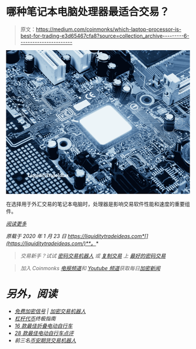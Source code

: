 # 哪种笔记本电脑处理器最适合交易？

> 原文：<https://medium.com/coinmonks/which-laptop-processor-is-best-for-trading-e3d65467cfa8?source=collection_archive---------6----------------------->

![](img/47899559714fe062c8e5294d2e83ca97.png)

在选择用于外汇交易的笔记本电脑时，处理器是影响交易软件性能和速度的重要组件。

[*阅读更多*](https://liquiditytradeideas.com/community/forex-trading-gadgets/which-laptop-processor-is-best-for-trading/)

*原载于 2020 年 1 月 23 日 https://liquiditytradeideas.com*[](https://liquiditytradeideas.com/)**。**

> **交易新手？试试* [*密码交易机器人*](/coinmonks/crypto-trading-bot-c2ffce8acb2a) *或* [*复制交易*](/coinmonks/top-10-crypto-copy-trading-platforms-for-beginners-d0c37c7d698c) *上* [*最好的密码交易*](/coinmonks/crypto-exchange-dd2f9d6f3769)*

> *加入 Coinmonks [电报频道](https://t.me/coincodecap)和 [Youtube 频道](https://www.youtube.com/c/coinmonks/videos)获取每日[加密新闻](http://coincodecap.com/)*

# *另外，阅读*

*   *[免费加密信号](/coinmonks/free-crypto-signals-48b25e61a8da) | [加密交易机器人](/coinmonks/crypto-trading-bot-c2ffce8acb2a)*
*   *[杠杆代币](/coinmonks/leveraged-token-3f5257808b22)终极指南*
*   *[16 款最佳折叠电动自行车](/coinmonks/top-17-folding-electric-bikes-5e296f0918cb)*
*   *[28 款最佳电动自行车点评](/coinmonks/the-28-best-electric-bikes-review-and-buying-guide-in-2023-7bb3146cb403)*
*   *前三名[币安期货交易机器人](/coinmonks/top-3-binance-futures-trading-bots-e6031f84b3f9)*